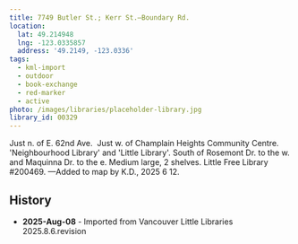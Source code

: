 ```yaml
---
title: 7749 Butler St.; Kerr St.—Boundary Rd.
location:
  lat: 49.214948
  lng: -123.0335857
  address: '49.2149, -123.0336'
tags:
  - kml-import
  - outdoor
  - book-exchange
  - red-marker
  - active
photo: /images/libraries/placeholder-library.jpg
library_id: 00329
---
```

Just n. of E. 62nd Ave.  Just w. of 
Champlain Heights Community Centre.
'Neighbourhood Library' and 'Little Library'.
South of Rosemont Dr. to the w. and 
Maquinna Dr. to the e.
Medium large, 2 shelves.
Little Free Library #200469.
—Added to map by K.D., 2025 6 12.

## History
- **2025-Aug-08** - Imported from Vancouver Little Libraries 2025.8.6.revision
